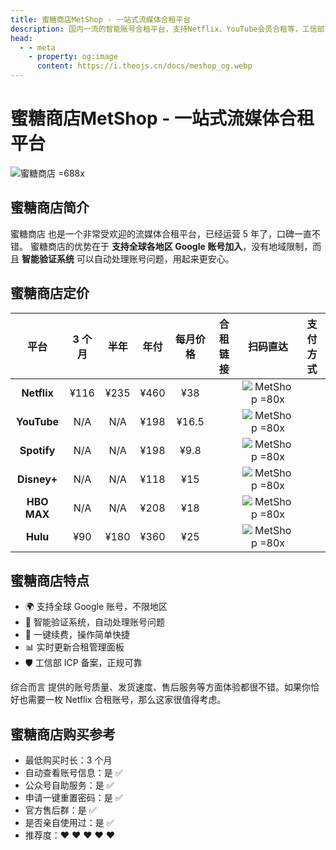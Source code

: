 ```yaml
---
title: 蜜糖商店MetShop - 一站式流媒体合租平台
description: 国内一流的智能账号合租平台，支持Netflix、YouTube会员合租等，工信部ICP备案，安全可靠，快来体验便捷合租服务！
head:
  - - meta
    - property: og:image
      content: https://i.theojs.cn/docs/meshop_og.webp
---
```


# 蜜糖商店MetShop - 一站式流媒体合租平台

![蜜糖商店 =688x](https://i.theojs.cn/docs/meshop_og.webp '专注于提供各种流媒体账号的合租平台')

## 蜜糖商店简介

蜜糖商店 也是一个非常受欢迎的流媒体合租平台，已经运营 5 年了，口碑一直不错。 蜜糖商店的优势在于 **支持全球各地区 Google 账号加入**，没有地域限制，而且 **智能验证系统** 可以自动处理账号问题，用起来更安心。

## 蜜糖商店定价 <Badge text="优惠码: theomt" />

|    平台     | 3 个月 | 半年 | 年付 | 每月价格 |                                       合租链接                                       |                        扫码直达                        |                                       支付方式                                       |
| :---------: | :----: | :--: | :--: | :------: | :----------------------------------------------------------------------------------: | :----------------------------------------------------: | :----------------------------------------------------------------------------------: |
| **Netflix** |  ¥116  | ¥235 | ¥460 |   ¥38    | <Pill name="立即购买" link="https://itheo.top/metshop" rel="sponsored noreferrer" /> | ![MetShop =80x](https://i.theojs.cn/docs/MetShop.webp) | <iconify-icon icon="bi:alipay" style="color: #1677FF;font-size:24px"></iconify-icon> |
| **YouTube** |  N/A   | N/A  | ¥198 |  ¥16.5   | <Pill name="立即购买" link="https://itheo.top/metshop" rel="sponsored noreferrer" /> | ![MetShop =80x](https://i.theojs.cn/docs/MetShop.webp) | <iconify-icon icon="bi:alipay" style="color: #1677FF;font-size:24px"></iconify-icon> |
| **Spotify** |  N/A   | N/A  | ¥198 |   ¥9.8   | <Pill name="立即购买" link="https://itheo.top/metshop" rel="sponsored noreferrer" /> | ![MetShop =80x](https://i.theojs.cn/docs/MetShop.webp) | <iconify-icon icon="bi:alipay" style="color: #1677FF;font-size:24px"></iconify-icon> |
| **Disney+** |  N/A   | N/A  | ¥118 |   ¥15    | <Pill name="立即购买" link="https://itheo.top/metshop" rel="sponsored noreferrer" /> | ![MetShop =80x](https://i.theojs.cn/docs/MetShop.webp) | <iconify-icon icon="bi:alipay" style="color: #1677FF;font-size:24px"></iconify-icon> |
| **HBO MAX** |  N/A   | N/A  | ¥208 |   ¥18    | <Pill name="立即购买" link="https://itheo.top/metshop" rel="sponsored noreferrer" /> | ![MetShop =80x](https://i.theojs.cn/docs/MetShop.webp) | <iconify-icon icon="bi:alipay" style="color: #1677FF;font-size:24px"></iconify-icon> |
|  **Hulu**   |  ¥90   | ¥180 | ¥360 |   ¥25    | <Pill name="立即购买" link="https://itheo.top/metshop" rel="sponsored noreferrer" /> | ![MetShop =80x](https://i.theojs.cn/docs/MetShop.webp) | <iconify-icon icon="bi:alipay" style="color: #1677FF;font-size:24px"></iconify-icon> |

## 蜜糖商店特点

- 🌍 支持全球 Google 账号，不限地区
- 🤖 智能验证系统，自动处理账号问题
- 🔄 一键续费，操作简单快捷
- 📊 实时更新合租管理面板
- 🛡️ 工信部 ICP 备案，正规可靠

综合而言 <Pill name="蜜糖商店" link="https://itheo.top/metshop" rel="sponsored noreferrer" :image="{ src: 'https://metshop.cn/img/simpLogo.1b5c58e1.png', alt: '蜜糖商店图标' }" /> 提供的账号质量、发货速度、售后服务等方面体验都很不错。如果你恰好也需要一枚 Netflix 合租账号，那么这家很值得考虑。

## 蜜糖商店购买参考

- 最低购买时长：3 个月
- 自动查看账号信息：是 ✅
- 公众号自助服务：是 ✅
- 申请一键重置密码：是 ✅
- 官方售后群：是 ✅
- 是否亲自使用过：是 ✅
- 推荐度：❤ ❤ ❤ ❤ ❤
